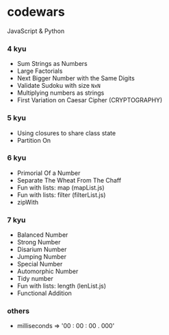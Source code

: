 # codewars

JavaScript & Python

### 4 kyu 

* Sum Strings as Numbers
* Large Factorials
* Next Bigger Number with the Same Digits
* Validate Sudoku with size `NxN`
* Multiplying numbers as strings
* First Variation on Caesar Cipher (CRYPTOGRAPHY)

### 5 kyu

* Using closures to share class state
* Partition On


### 6 kyu

* Primorial Of a Number
* Separate The Wheat From The Chaff
* Fun with lists: map (mapList.js)
* Fun with lists: filter (filterList.js)
* zipWith


### 7 kyu

* Balanced Number
* Strong Number
* Disarium Number
* Jumping Number
* Special Number
* Automorphic Number
* Tidy number
* Fun with lists: length (lenList.js)
* Functional Addition


### others

* milliseconds => '00 : 00 : 00 . 000'
